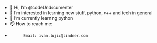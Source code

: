 - 👋 Hi, I’m @codeUndocumenter
- 👀 I’m interested in learning new stuff, python, c++ and tech in general
- 🌱 I’m currently learning python
- 📫 How to reach me:
-           Email: ivan.lujic@lindner.com

<!---
codeUndocumenter/codeUndocumenter is a ✨ special ✨ repository because its `README.md` (this file) appears on your GitHub profile.
You can click the Preview link to take a look at your changes.
--->
